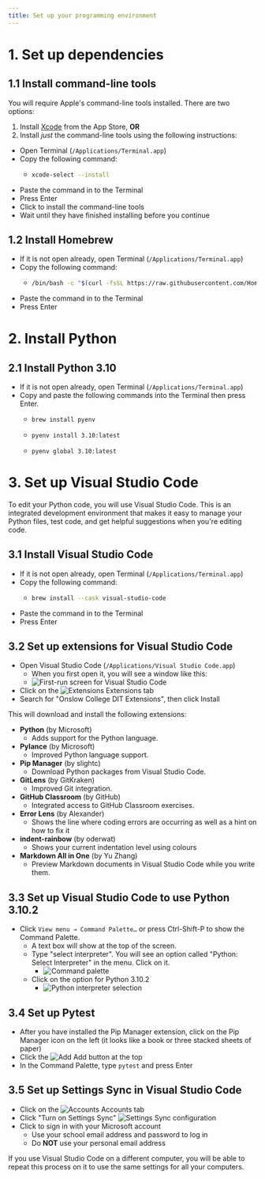 ```yaml
---
title: Set up your programming environment
---
```


# 1. Set up dependencies

## 1.1 Install command-line tools

You will require Apple's command-line tools installed. There are two options:

1. Install [Xcode](https://apps.apple.com/nz/app/xcode/id497799835?mt=12) from the App Store, **OR**
2. Install *just* the command-line tools using the following instructions:

- Open Terminal (``/Applications/Terminal.app``)
- Copy the following command:
  - ```zsh
    xcode-select --install
    ```
- Paste the command in to the Terminal
- Press Enter
- Click to install the command-line tools
- Wait until they have finished installing before you continue

## 1.2 Install Homebrew

- If it is not open already, open Terminal (``/Applications/Terminal.app``)
- Copy the following command:
  - ```zsh
    /bin/bash -c "$(curl -fsSL https://raw.githubusercontent.com/Homebrew/install/HEAD/install.sh)"
    ```
- Paste the command in to the Terminal
- Press Enter

# 2. Install Python

## 2.1 Install Python 3.10

- If it is not open already, open Terminal (``/Applications/Terminal.app``)
- Copy and paste the following commands into the Terminal then press Enter. 
  - ```bash
    brew install pyenv
    ```
  - ```bash
    pyenv install 3.10:latest
    ```
  - ```
    pyenv global 3.10:latest
    ```

# 3. Set up Visual Studio Code

To edit your Python code, you will use Visual Studio Code. This is an integrated development environment that makes it easy to manage your Python files, test code, and get helpful suggestions when you're editing code.

## 3.1 Install Visual Studio Code

- If it is not open already, open Terminal (``/Applications/Terminal.app``)
- Copy the following command:
  - ```zsh
    brew install --cask visual-studio-code
    ```
- Paste the command in to the Terminal
- Press Enter

## 3.2 Set up extensions for Visual Studio Code

- Open Visual Studio Code (``/Applications/Visual Studio Code.app``)
  - When you first open it, you will see a window like this:
  - ![First-run screen for Visual Studio Code](img/vscode01.png)
- Click on the ![Extensions](/img/extensions.svg) Extensions tab
- Search for "Onslow College DIT Extensions", then click Install
 
This will download and install the following extensions:
- **Python** (by Microsoft)
  - Adds support for the Python language.
- **Pylance** (by Microsoft)
  - Improved Python language support.
- **Pip Manager** (by slightc)
  - Download Python packages from Visual Studio Code.
- **GitLens** (by GitKraken)
  - Improved Git integration.
- **GitHub Classroom** (by GitHub)
  - Integrated access to GitHub Classroom exercises.
- **Error Lens** (by Alexander)
  - Shows the line where coding errors are occurring as well as a hint on how to fix it
- **indent-rainbow** (by oderwat)
  - Shows your current indentation level using colours
- **Markdown All in One** (by Yu Zhang)
  - Preview Markdown documents in Visual Studio Code while you write them.

## 3.3 Set up Visual Studio Code to use Python 3.10.2

- Click ``View menu → Command Palette…`` or press Ctrl-Shift-P to show the Command Palette.
  - A text box will show at the top of the screen. 
  - Type "select interpreter". You will see an option called "Python: Select Interpreter" in the menu. Click on it.
    - ![Command palette](img/vscode02.png)
  - Click on the option for Python 3.10.2
    - ![Python interpreter selection](img/vscode03.png)

## 3.4 Set up Pytest

- After you have installed the Pip Manager extension, click on the Pip Manager icon on the left (it looks like a book or three stacked sheets of paper)
- Click the ![Add](/img/add.svg) Add button at the top
- In the Command Palette, type ``pytest`` and press Enter

## 3.5 Set up Settings Sync in Visual Studio Code

- Click on the ![Accounts](/img/account.svg) Accounts tab
- Click "Turn on Settings Sync"
![Settings Sync configuration](img/vscode04.png)
- Click to sign in with your Microsoft account
  - Use your school email address and password to log in
  - Do **NOT** use your personal email address

If you use Visual Studio Code on a different computer, you will be able to repeat this process on it to use the same settings for all your computers.
